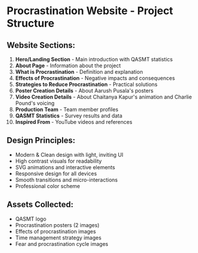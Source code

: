 # Procrastination Website - Project Structure

## Website Sections:
1. **Hero/Landing Section** - Main introduction with QASMT statistics
2. **About Page** - Information about the project
3. **What is Procrastination** - Definition and explanation
4. **Effects of Procrastination** - Negative impacts and consequences
5. **Strategies to Reduce Procrastination** - Practical solutions
6. **Poster Creation Details** - About Aarush Pusala's posters
7. **Video Creation Details** - About Chaitanya Kapur's animation and Charlie Pound's voicing
8. **Production Team** - Team member profiles
9. **QASMT Statistics** - Survey results and data
10. **Inspired From** - YouTube videos and references

## Design Principles:
- Modern & Clean design with light, inviting UI
- High contrast visuals for readability
- SVG animations and interactive elements
- Responsive design for all devices
- Smooth transitions and micro-interactions
- Professional color scheme

## Assets Collected:
- QASMT logo
- Procrastination posters (2 images)
- Effects of procrastination images
- Time management strategy images
- Fear and procrastination cycle images

